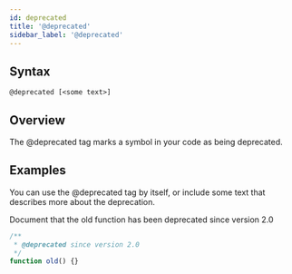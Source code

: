 ```yaml
---
id: deprecated
title: '@deprecated'
sidebar_label: '@deprecated'
---
```


## Syntax

`@deprecated [<some text>]`

## Overview

The @deprecated tag marks a symbol in your code as being deprecated.

## Examples

You can use the @deprecated tag by itself, or include some text that describes more about the deprecation.

Document that the old function has been deprecated since version 2.0

```js
/**
 * @deprecated since version 2.0
 */
function old() {}
```
